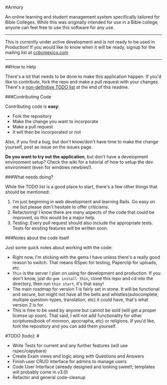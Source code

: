 #Armory

An online learning and student management system specifically tailored for Bible Colleges.
While this was originally intended for use in a Bible college, anyone can feel free to use this software for any use. 

***********************
This is currently under active development and is not ready to be used in Production! If you would like to know when it will be ready, signup for the mailing list at [ccbcmexico.com](http://www.ccbcmexico.com/content/index.php?option=com_content&view=article&id=37&Itemid=32&lang=en)
***********************

##How to Help

There's a lot that needs to be done to make this application happen. If you'd like to contribute, fork the repo and make a pull request with your changes. There's a [non-definitive TODO list](#todo) at the end of this readme.

###Contributing Code

Contributing code is **easy**:

* Fork the repository
* Make the change you want to incorporate
* Make a pull request
* It will then be incorporated or not

Also, if you find a bug, but don't know/don't have time to make the change yourself, post an issue on the issues page.

**Do you want to try out the application**, but don't have a development environment setup? Check the wiki for a tutorial of how to setup the dev environment (even for windows newbies!).

###What needs doing?

While the TODO list is a good place to start, there's a few other things that should be mentioned:

1.  I'm just beginning in web development and learning Rails. Go easy on me but please don't hesitate to offer criticisms.
2.  Refactoring! I know there are many aspects of the code that could be improved, so this would be a major help.
3.  Testing: Every pull request should also include the appropriate tests. Tests for existing features will be written soon.

###Notes about the code itself

Just some quick notes about working with the code:

* Right now, I'm sticking with the gems I have unless there's a really good reason to switch. That means RSpec for testing, Paperclip for uploads, etc.
* `Thin` is the server I plan on using for development and production. If you don't know, just do `gem install thin`, clone this repo and cd into the directory, then run `thin start`, it's that easy!
* The main roadmap for version 1 is fairly set in stone. It will be functional and secure, but might not have all the bells and whistles(autocomplete, multiple question-types, translation, etc) it could have, that's what version 2 is for.
* This is free to be used by anyone but cannot be sold (will get a proper license up soon). That said, I will not add functionality for other scriptures(book of mormon, apocrapha, etc) or religions. If you'd like, fork the repository and you can add them yourself.

#TODO
[todo]: #

* Write Tests for current and any further features (will use rspec/capybara)
* Create Exam views and logic along with Questions and Answers
* Finish user CRUD interface for admins to manage users
* Code User Interface (already designed and looking sweet!; templates will probably come in v3.0)
* Refactor and general code-cleanup